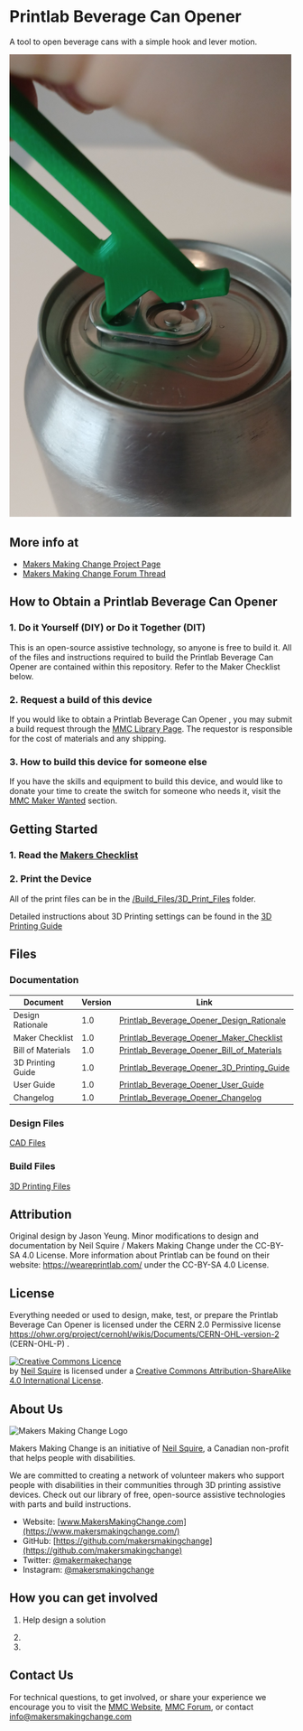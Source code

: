 # Printlab Beverage Can Opener
A tool to open beverage cans with a simple hook and lever motion.

<img src="Photos/Printlab_Can_Opener_Close-up.jpg" width="500" alt="Picture of Printlab Can Opener.">

## More info at
- [Makers Making Change Project Page](https://makersmakingchange.com/project/beverage-can-opener-from-printlab/)
- [Makers Making Change Forum Thread](https://makersmakingchange.com/forum/topic/printlab-beverage-can-opener/)


## How to Obtain a Printlab Beverage Can Opener
### 1. Do it Yourself (DIY) or Do it Together (DIT)

This is an open-source assistive technology, so anyone is free to build it. All of the files and instructions required to build the Printlab Beverage Can Opener are contained within this repository. Refer to the Maker Checklist below.

### 2. Request a build of this device

If you would like to obtain a Printlab Beverage Can Opener , you may submit a build request through the [MMC Library Page](https://makersmakingchange.com/project/beverage-can-opener-from-printlab/). The requestor is responsible for the cost of materials and any shipping.

### 3. How to build this device for someone else

If you have the skills and equipment to build this device, and would like to donate your time to create the switch for someone who needs it, visit the [MMC Maker Wanted](https://makersmakingchange.com/maker-wanted/) section.


## Getting Started

### 1. Read the [Makers Checklist](/Documentation/Printlab_Beverage_Can_Opener_Maker_Checklist_V1.0.pdf)

### 2. Print the Device

All of the print files can be in the [/Build_Files/3D_Print_Files](/Build_Files/3D_Print_Files/) folder.

Detailed instructions about 3D Printing settings can be found in the [3D Printing Guide](/Documentation/Printlab_Beverage_Can_Opener_3D_Printing_Guide_V1.0.pdf)

## Files
### Documentation
| Document             | Version | Link |
|----------------------|---------|------|
| Design Rationale     | 1.0     | [Printlab_Beverage_Opener_Design_Rationale](/Documentation/Printlab_Beverage_Can_Opener_Design_Rationale_V1.0.pdf)     |
| Maker Checklist      | 1.0     | [Printlab_Beverage_Opener_Maker_Checklist](/Documentation/Printlab_Beverage_Can_Opener_Maker_Checklist_V1.0.pdf)     |
| Bill of Materials    | 1.0     | [Printlab_Beverage_Opener_Bill_of_Materials](/Documentation/Printlab_Beverage_Can_Opener_BOM_V1.0.csv)     |
| 3D Printing Guide    | 1.0     | [Printlab_Beverage_Opener_3D_Printing_Guide](/Documentation/Printlab_Beverage_Can_Opener_3D_Printing_Guide_V1.0.pdf)     |
| User Guide           | 1.0     | [Printlab_Beverage_Opener_User_Guide](/Documentation/Printlab_Beverage_Can_Opener_User_Guide_V1.0.pdf)    |
| Changelog            | 1.0     | [Printlab_Beverage_Opener_Changelog](/Documentation/Printlab_Beverage_Can_Opener_Changelog_V1.0.pdf)     |

### Design Files
[CAD Files](/Design_Files)

### Build Files
[3D Printing Files](/Build_Files/3D_Print_Files)

## Attribution
Original design by Jason Yeung.
Minor modifications to design and documentation by Neil Squire / Makers Making Change under the CC-BY-SA 4.0 License.
More information about Printlab can be found on their website: https://weareprintlab.com/  under the CC-BY-SA 4.0 License.


## License
Everything needed or used to design, make, test, or prepare the Printlab Beverage Can Opener is licensed under the CERN 2.0 Permissive license <https://ohwr.org/project/cernohl/wikis/Documents/CERN-OHL-version-2> (CERN-OHL-P) . 


<a rel="license" href="http://creativecommons.org/licenses/by-sa/4.0/"><img alt="Creative Commons Licence" style="border-width:0" src="https://i.creativecommons.org/l/by-sa/4.0/88x31.png" /></a><br /><span xmlns:dct="http://purl.org/dc/terms/" property="dct:title"><Device-Name></span> by <a xmlns:cc="http://creativecommons.org/ns#" href="www.makersmakingchange.com" property="cc:attributionName" rel="cc:attributionURL">Neil Squire</a> is licensed under a <a rel="license" href="http://creativecommons.org/licenses/by-sa/4.0/">Creative Commons Attribution-ShareAlike 4.0 International License</a>.




## About Us
<img src="https://www.makersmakingchange.com/wp-content/uploads/logo/mmc_logo.svg" width="500" alt="Makers Making Change Logo">

Makers Making Change is an initiative of [Neil Squire](https://www.neilsquire.ca/), a Canadian non-profit that helps people with disabilities.

We are committed to creating a network of volunteer makers who support people with disabilities in their communities through 3D printing assistive devices. Check out our library of free, open-source assistive technologies with parts and build instructions.

 - Website: [www.MakersMakingChange.com](https://www.makersmakingchange.com/)
 - GitHub: [https://github.com/makersmakingchange](https://github.com/makersmakingchange)
 - Twitter: [@makermakechange](https://twitter.com/makermakechange)
 - Instagram: [@makersmakingchange](https://www.instagram.com/makersmakingchange)

## How you can get involved
1. Help design a solution 

1. 
3.


## Contact Us

For technical questions, to get involved, or share your experience we encourage you to visit the [MMC Website](https://www.makersmakingchange.com/), [MMC Forum](https://makersmakingchange.com/forum), or contact info@makersmakingchange.com
